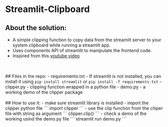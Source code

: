 # Streamlit-Clipboard

## About the solution: 
- A simple clipping function to copy data from the streamlit server to your system clipboard while running a streamlit app. 
- Uses components API of streamlit to manipulate the frontend code.
- Inspired from this [youtube video](https://www.youtube.com/watch?v=SLyS0v8br20) 
<br>
<br>
## Files in the repo:
- requirements.txt - If streamlit is not installed, you can install it using <code>pip install streamlit</code> or <code>pip install -f requirements.txt</code>
- clipper.py - clipping function wrapped in a python file
- demo.py - a working demo of the clipper package 
<br>
<br>
## How to use it:
- make sure streamlit library is installed
- import the clipper python file
    ```
    import clipper
    ```
- use the clip function from the cliiper file with string as argument
    ```
    clipper.clip(<YOUR TEXT>)
    ```
- check a demo of the working usind the demo.py file
    ```
    streamlit run demo.py
    ```
